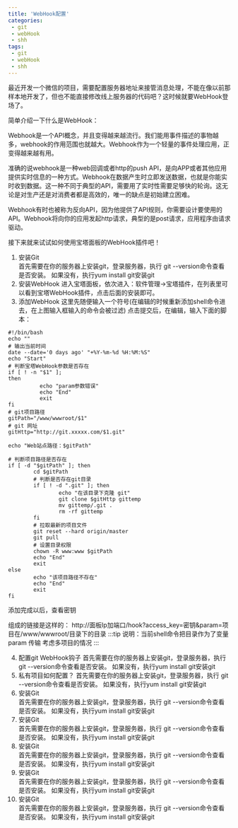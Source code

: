 ```yaml
---
title: 'WebHook配置'
categories:
 - git
 - webHook
 - shh
tags:
 - git
 - webHook
 - shh
---
```


最近开发一个微信的项目，需要配置服务器地址来接管消息处理，不能在像以前那样本地开发了，但也不能直接修改线上服务器的代码吧？这时候就要WebHook登场了。

简单介绍一下什么是WebHook：

Webhook是一个API概念，并且变得越来越流行。我们能用事件描述的事物越多，webhook的作用范围也就越大。Webhook作为一个轻量的事件处理应用，正变得越来越有用。

准确的说webhook是一种web回调或者http的push API，是向APP或者其他应用提供实时信息的一种方式。Webhook在数据产生时立即发送数据，也就是你能实时收到数据。这一种不同于典型的API，需要用了实时性需要足够快的轮询。这无论是对生产还是对消费者都是高效的，唯一的缺点是初始建立困难。

Webhook有时也被称为反向API，因为他提供了API规则，你需要设计要使用的API。Webhook将向你的应用发起http请求，典型的是post请求，应用程序由请求驱动。

接下来就来试试如何使用宝塔面板的WebHook插件吧！

1. 安装Git  
首先需要在你的服务器上安装git，登录服务器，执行 git --version命令查看是否安装。
如果没有，执行yum install git安装git
2. 安装WebHook
进入宝塔面板，依次进入：软件管理->宝塔插件，在列表里可以看到宝塔WebHook插件，点击后面的安装即可。
1. 添加WebHook
这里先随便输入一个符号(在编辑的时候重新添加shell命令进去，在上图输入框输入的命令会被过滤) 点击提交后，在编辑，输入下面的脚本：
```
#!/bin/bash
echo ""
# 输出当前时间
date --date='0 days ago' "+%Y-%m-%d %H:%M:%S"
echo "Start"
# 判断宝塔WebHook参数是否存在
if [ ! -n "$1" ];
then 
          echo "param参数错误"
          echo "End"
          exit
fi
# git项目路径
gitPath="/www/wwwroot/$1"
# git 网址
gitHttp="http://git.xxxxx.com/$1.git"

echo "Web站点路径：$gitPath"

# 判断项目路径是否存在
if [ -d "$gitPath" ]; then
        cd $gitPath
        # 判断是否存在git目录
        if [ ! -d ".git" ]; then
                echo "在该目录下克隆 git"
                git clone $gitHttp gittemp
                mv gittemp/.git .
                rm -rf gittemp
        fi
        # 拉取最新的项目文件
        git reset --hard origin/master
        git pull
        # 设置目录权限
        chown -R www:www $gitPath
        echo "End"
        exit
else
        echo "该项目路径不存在"
        echo "End"
        exit
fi
```
添加完成以后，查看密钥

组成的链接是这样的： http://面板Ip加端口/hook?access_key=密钥&param=项目在/www/wwwroot/目录下的目录
:::tip
说明：当前shell命令把目录作为了变量 param 传输 考虑多项目的情况
:::

4. 配置git WebHook钩子
首先需要在你的服务器上安装git，登录服务器，执行 git --version命令查看是否安装。
如果没有，执行yum install git安装git
1. 私有项目如何配置？
首先需要在你的服务器上安装git，登录服务器，执行 git --version命令查看是否安装。
如果没有，执行yum install git安装git
1. 安装Git  
首先需要在你的服务器上安装git，登录服务器，执行 git --version命令查看是否安装。
如果没有，执行yum install git安装git
1. 安装Git  
首先需要在你的服务器上安装git，登录服务器，执行 git --version命令查看是否安装。
如果没有，执行yum install git安装git
1. 安装Git  
首先需要在你的服务器上安装git，登录服务器，执行 git --version命令查看是否安装。
如果没有，执行yum install git安装git
1. 安装Git  
首先需要在你的服务器上安装git，登录服务器，执行 git --version命令查看是否安装。
如果没有，执行yum install git安装git
1. 安装Git  
首先需要在你的服务器上安装git，登录服务器，执行 git --version命令查看是否安装。
如果没有，执行yum install git安装git
